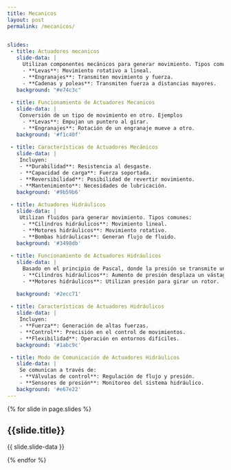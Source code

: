 ```yaml
---
title: Mecanicos
layout: post
permalink: /mecanicos/

 
slides:
 - title: Actuadores mecanicos
   slide-data: |
     Utilizan componentes mecánicos para generar movimiento. Tipos comunes:
     - **Levas**: Movimiento rotativo a lineal.
     - **Engranajes**: Transmiten movimiento y fuerza.
     - **Cadenas y poleas**: Transmiten fuerza a distancias mayores.
   background: "#e74c3c"
     
 - title: Funcionamiento de Actuadores Mecanicos
   slide-data: |
    Conversión de un tipo de movimiento en otro. Ejemplos
     - **Levas**: Empujan un puntero al girar.
     - **Engranajes**: Rotación de un engranaje mueve a otro.
   background: '#f1c40f'
   
 - title: Características de Actuadores Mecánicos
   slide-data: |
    Incluyen:
    - **Durabilidad**: Resistencia al desgaste.
    - **Capacidad de carga**: Fuerza soportada.
    - **Reversibilidad**: Posibilidad de revertir movimiento.
    - **Mantenimiento**: Necesidades de lubricación.
   background: '#9b59b6'
   
 - title: Actuadores Hidráulicos
   slide-data: |
    Utilizan fluidos para generar movimiento. Tipos comunes:
     - **Cilindros hidráulicos**: Movimiento lineal.
     - **Motores hidráulicos**: Movimiento rotativo.
     - **Bombas hidráulicas**: Generan flujo de fluido.
   background: '#3498db'
   
 - title: Funcionamiento de Actuadores Hidráulicos
   slide-data: |
     Basado en el principio de Pascal, donde la presión se transmite uniformemente. Ejemplos:
     - **Cilindros hidráulicos**: Aumento de presión desplaza un vástago.
     - **Motores hidráulicos**: Utilizan presión para girar un rotor.

   background: '#2ecc71'
   
 - title: Características de Actuadores Hidráulicos
   slide-data: |
    Incluyen:
    - **Fuerza**: Generación de altas fuerzas.
    - **Control**: Precisión en el control de movimientos.
    - **Flexibilidad**: Operación en entornos difíciles.
   background: '#1abc9c'

 - title: Modo de Comunicación de Actuadores Hidráulicos
   slide-data: |
    Se comunican a través de:
    - **Válvulas de control**: Regulación de flujo y presión.
    - **Sensores de presión**: Monitoreo del sistema hidráulico.
   background: '#e67e22'
---
```


{% for slide in page.slides %}
                    
<section data-background="{% if slide.background %}{{slide.background}}{% else %}{{page.background}}{% endif %}"><h1>{{slide.title}}</h1>{{ slide.slide-data }}</section>
                    
{% endfor %}
    
